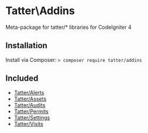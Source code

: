 # Tatter\Addins
Meta-package for tatter/* libraries for CodeIgniter 4

## Installation

Install via Composer: `> composer require tatter/addins`

## Included

* [Tatter/Alerts](https://github.com/tattersoftware/codeigniter4-alerts)
* [Tatter/Assets](https://github.com/tattersoftware/codeigniter4-assets)
* [Tatter/Audits](https://github.com/tattersoftware/codeigniter4-audits)
* [Tatter/Permits](https://github.com/tattersoftware/codeigniter4-permits)
* [Tatter/Settings](https://github.com/tattersoftware/codeigniter4-settings)
* [Tatter/Visits](https://github.com/tattersoftware/codeigniter4-visits)
